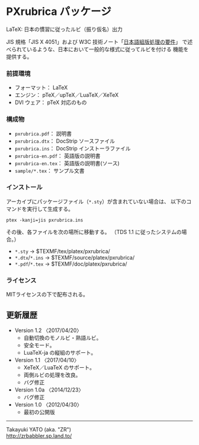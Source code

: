 PXrubrica パッケージ
====================

LaTeX: 日本の慣習に従ったルビ（振り仮名）出力

JIS 規格「JIS X 4051」および W3C 技術ノート「[日本語組版処理の要件]」
で述べられているような、日本において一般的な様式に従ってルビを付ける
機能を提供する。

[日本語組版処理の要件]: <http://www.w3.org/TR/jlreq/ja/>

### 前提環境

  * フォーマット： LaTeX
  * エンジン： pTeX／upTeX／LuaTeX／XeTeX
  * DVI ウェア： pTeX 対応のもの

### 構成物

  * `pxrubrica.pdf`： 説明書
  * `pxrubrica.dtx`： DocStrip ソースファイル
  * `pxrubrica.ins`： DocStrip インストーラファイル
  * `pxrubrica-en.pdf`： 英語版の説明書
  * `pxrubrica-en.tex`： 英語版の説明書(ソース)
  * `sample/*.tex`： サンプル文書

### インストール

アーカイブにパッケージファイル（`*.sty`）が含まれていない場合は、
以下のコマンドを実行して生成する。

    ptex -kanji=jis pxrubrica.ins

その後、各ファイルを次の場所に移動する。
（TDS 1.1 に従ったシステムの場合。）

  - `*.sty`         → $TEXMF/tex/platex/pxrubrica/
  - `*.dtx`/`*.ins` → $TEXMF/source/platex/pxrubrica/
  - `*.pdf`/`*.tex` → $TEXMF/doc/platex/pxrubrica/

### ライセンス

MITライセンスの下で配布される。

更新履歴
--------

  * Version 1.2  〈2017/04/20〉
      - 自動切換のモノルビ・熟語ルビ。
      - 安全モード。
      - LuaTeX-ja の縦組のサポート。
  * Version 1.1  〈2017/04/10〉
      - XeTeX／LuaTeX のサポート。
      - 両側ルビの処理を改良。
      - バグ修正
  * Version 1.0a 〈2014/12/23〉
      - バグ修正
  * Version 1.0  〈2012/04/30〉
      - 最初の公開版

--------------------
Takayuki YATO (aka. "ZR")  
http://zrbabbler.sp.land.to/
